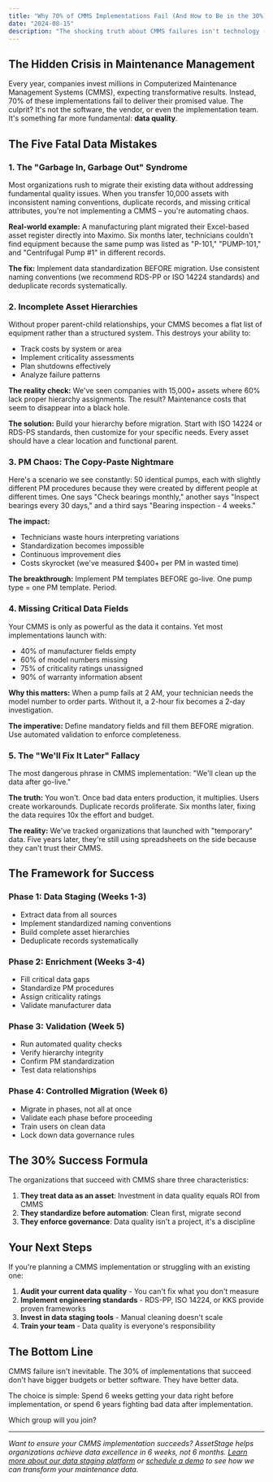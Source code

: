 ```yaml
---
title: "Why 70% of CMMS Implementations Fail (And How to Be in the 30%)"
date: "2024-08-15"
description: "The shocking truth about CMMS failures isn't technology - it's data. Learn the five critical data quality mistakes that doom implementations and our proven framework for avoiding them."
---
```


## The Hidden Crisis in Maintenance Management

Every year, companies invest millions in Computerized Maintenance Management Systems (CMMS), expecting transformative results. Instead, 70% of these implementations fail to deliver their promised value. The culprit? It's not the software, the vendor, or even the implementation team. It's something far more fundamental: **data quality**.

## The Five Fatal Data Mistakes

### 1. The "Garbage In, Garbage Out" Syndrome

Most organizations rush to migrate their existing data without addressing fundamental quality issues. When you transfer 10,000 assets with inconsistent naming conventions, duplicate records, and missing critical attributes, you're not implementing a CMMS – you're automating chaos.

**Real-world example:** A manufacturing plant migrated their Excel-based asset register directly into Maximo. Six months later, technicians couldn't find equipment because the same pump was listed as "P-101," "PUMP-101," and "Centrifugal Pump #1" in different records.

**The fix:** Implement data standardization BEFORE migration. Use consistent naming conventions (we recommend RDS-PP or ISO 14224 standards) and deduplicate records systematically.

### 2. Incomplete Asset Hierarchies

Without proper parent-child relationships, your CMMS becomes a flat list of equipment rather than a structured system. This destroys your ability to:
- Track costs by system or area
- Implement criticality assessments
- Plan shutdowns effectively
- Analyze failure patterns

**The reality check:** We've seen companies with 15,000+ assets where 60% lack proper hierarchy assignments. The result? Maintenance costs that seem to disappear into a black hole.

**The solution:** Build your hierarchy before migration. Start with ISO 14224 or RDS-PS standards, then customize for your specific needs. Every asset should have a clear location and functional parent.

### 3. PM Chaos: The Copy-Paste Nightmare

Here's a scenario we see constantly: 50 identical pumps, each with slightly different PM procedures because they were created by different people at different times. One says "Check bearings monthly," another says "Inspect bearings every 30 days," and a third says "Bearing inspection - 4 weeks."

**The impact:** 
- Technicians waste hours interpreting variations
- Standardization becomes impossible
- Continuous improvement dies
- Costs skyrocket (we've measured $400+ per PM in wasted time)

**The breakthrough:** Implement PM templates BEFORE go-live. One pump type = one PM template. Period.

### 4. Missing Critical Data Fields

Your CMMS is only as powerful as the data it contains. Yet most implementations launch with:
- 40% of manufacturer fields empty
- 60% of model numbers missing
- 75% of criticality ratings unassigned
- 90% of warranty information absent

**Why this matters:** When a pump fails at 2 AM, your technician needs the model number to order parts. Without it, a 2-hour fix becomes a 2-day investigation.

**The imperative:** Define mandatory fields and fill them BEFORE migration. Use automated validation to enforce completeness.

### 5. The "We'll Fix It Later" Fallacy

The most dangerous phrase in CMMS implementation: "We'll clean up the data after go-live." 

**The truth:** You won't. Once bad data enters production, it multiplies. Users create workarounds. Duplicate records proliferate. Six months later, fixing the data requires 10x the effort and budget.

**The reality:** We've tracked organizations that launched with "temporary" data. Five years later, they're still using spreadsheets on the side because they can't trust their CMMS.

## The Framework for Success

### Phase 1: Data Staging (Weeks 1-3)
- Extract data from all sources
- Implement standardized naming conventions
- Build complete asset hierarchies
- Deduplicate records systematically

### Phase 2: Enrichment (Weeks 3-4)
- Fill critical data gaps
- Standardize PM procedures
- Assign criticality ratings
- Validate manufacturer data

### Phase 3: Validation (Week 5)
- Run automated quality checks
- Verify hierarchy integrity
- Confirm PM standardization
- Test data relationships

### Phase 4: Controlled Migration (Week 6)
- Migrate in phases, not all at once
- Validate each phase before proceeding
- Train users on clean data
- Lock down data governance rules

## The 30% Success Formula

The organizations that succeed with CMMS share three characteristics:

1. **They treat data as an asset**: Investment in data quality equals ROI from CMMS
2. **They standardize before automation**: Clean first, migrate second
3. **They enforce governance**: Data quality isn't a project, it's a discipline

## Your Next Steps

If you're planning a CMMS implementation or struggling with an existing one:

1. **Audit your current data quality** - You can't fix what you don't measure
2. **Implement engineering standards** - RDS-PP, ISO 14224, or KKS provide proven frameworks
3. **Invest in data staging tools** - Manual cleaning doesn't scale
4. **Train your team** - Data quality is everyone's responsibility

## The Bottom Line

CMMS failure isn't inevitable. The 30% of implementations that succeed don't have bigger budgets or better software. They have better data. 

The choice is simple: Spend 6 weeks getting your data right before implementation, or spend 6 years fighting bad data after implementation.

Which group will you join?

---

*Want to ensure your CMMS implementation succeeds? AssetStage helps organizations achieve data excellence in 6 weeks, not 6 months. [Learn more about our data staging platform](/assetstage) or [schedule a demo](/demo) to see how we can transform your maintenance data.*